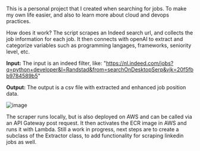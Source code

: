 This is a personal project that I created when searching for jobs. To make my own life easier, and also to learn more about cloud and devops practices.

How does it work?
The script scrapes an Indeed search url, and collects the job information for each job. It then connects with openAI to extract and categorize variables such as programming langages, frameworks, seniority level, etc.

**Input:**
The input is an indeed filter, like: "https://nl.indeed.com/jobs?q=python+developer&l=Randstad&from=searchOnDesktopSerp&vjk=20f5fbb9784589b5"

**Output:**
The output is a csv file with extracted and enhanced job position data.

![image](https://github.com/user-attachments/assets/bab1f00a-3e9e-4cf4-9f93-7438ace584dd)

The scraper runs locally, but is also deployed on AWS and can be called via an API Gateway post request. It then activates the ECR image in AWS and runs it with Lambda.
Still a work in progress, next steps are to create a subclass of the Extractor class, to add functionality for scraping linkedin jobs as well.
